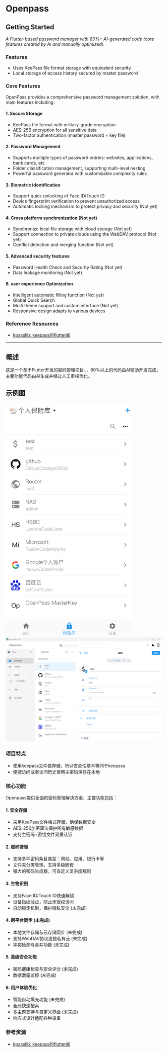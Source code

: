 # Openpass

## Getting Started

*A Flutter-based password manager with 80%+ AI-generated code (core features created by AI and manually optimized).*

### Features

- Uses KeePass file format storage with equivalent security
- Local storage of access history secured by master password

### Core Features

OpenPass provides a comprehensive password management solution, with main features including:

#### 1. Secure Storage

- KeePass file format with military-grade encryption
- AES-256 encryption for all sensitive data
- Two-factor authentication (master password + key file)

#### 2. Password Management

- Supports multiple types of password entries: websites, applications, bank cards, etc
- Folder classification management, supporting multi-level nesting
- Powerful password generator with customizable complexity rules

#### 3. Biometric identification

- Support quick unlocking of Face ID/Touch ID
- Device fingerprint verification to prevent unauthorized access
- Automatic locking mechanism to protect privacy and security (Not yet)

#### 4. Cross platform synchronization (Not yet)

- Synchronize local file storage with cloud storage (Not yet)
- Support connection to private clouds using the WebDAV protocol (Not yet)
- Conflict detection and merging function (Not yet)

#### 5. Advanced security features

- Password Health Check and Security Rating (Not yet)
- Data leakage monitoring (Not yet)

#### 6.  user experience Optimization

- Intelligent automatic filling function (Not yet)
- Global Quick Search
- Multi theme support and custom interface (Not yet)
- Responsive design adapts to various devices

### Reference Resources

- [kpasslib: keepass的flutter库](https://pub-web.flutter-io.cn/packages/kpasslib)

---

## 概述

这是一个基于Flutter开发的密码管理项目，，80%以上的代码由AI辅助开发完成，主要功能代码由AI生成并经过人工审核优化。

## 示例图

![示例图片](.assets/screenshot_mo_list.png)
![示例图片](.assets/screenshot_pc_edit.png)

### 项目特点

- 使用keepass文件做存储，所以安全性基本等同于keepass
- 便捷访问或者访问历史使用主密码保存在本地

### 核心功能

Openpass提供全面的密码管理解决方案，主要功能包括：

#### 1. 安全存储

- 采用KeePass文件格式存储，确保数据安全
- AES-256加密算法保护所有敏感数据
- 支持主密码+密钥文件双重认证

#### 2. 密码管理

- 支持多种密码条目类型：网站、应用、银行卡等
- 文件夹分类管理，支持多级嵌套
- 强大的密码生成器，可自定义复杂度规则

#### 3. 生物识别

- 支持Face ID/Touch ID快速解锁
- 设备指纹验证，防止未授权访问
- 自动锁定机制，保护隐私安全 (未完成)

#### 4. 跨平台同步 (未完成)

- 本地文件存储与云存储同步 (未完成)
- 支持WebDAV协议连接私有云 (未完成)
- 冲突检测与合并功能 (未完成)

#### 5. 高级安全功能

- 密码健康检查与安全评分 (未完成)
- 数据泄露监控 (未完成)

#### 6. 用户体验优化

- 智能自动填充功能 (未完成)
- 全局快速搜索
- 多主题支持与自定义界面 (未完成)
- 响应式设计适配各种设备

### 参考资源

- [kpasslib: keepass的flutter库](https://pub-web.flutter-io.cn/packages/kpasslib)
